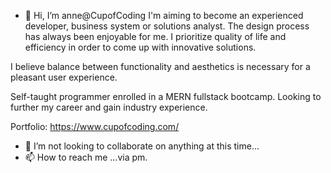 - 🐒 Hi, I’m anne@CupofCoding
 I'm aiming to become an experienced developer, business system or solutions analyst. The design process has always been enjoyable for me. I prioritize quality of life and efficiency in order to come up with innovative solutions.
 
I believe balance between functionality and aesthetics is necessary for a pleasant user experience.

Self-taught programmer enrolled in a MERN fullstack bootcamp. Looking to further my career and gain industry experience.

Portfolio: https://www.cupofcoding.com/

- 💞️ I’m not looking to collaborate on anything at this time...
- 📫 How to reach me ...via pm. 

<!---
CupofCoding/CupofCoding is a ✨ special ✨ repository because its `README.md` (this file) appears on your GitHub profile.
You can click the Preview link to take a look at your changes.
--->
